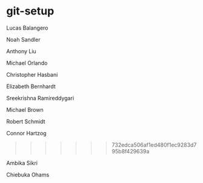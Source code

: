 # git-setup

Lucas Balangero

Noah Sandler

Anthony Liu

Michael Orlando

Christopher Hasbani

Elizabeth Bernhardt

Sreekrishna Ramireddygari

Michael Brown

Robert Schmidt

Connor Hartzog
>>>>>>> 732edca506af1ed480f1ec9283d795b8f429639a

Ambika Sikri

Chiebuka Ohams
